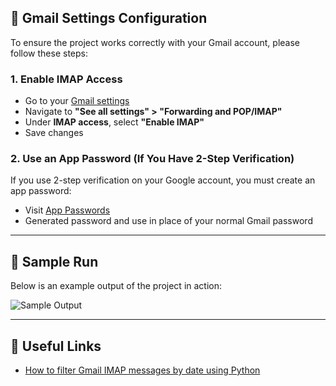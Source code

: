 ## 📩 Gmail Settings Configuration

To ensure the project works correctly with your Gmail account, please follow these steps:

### 1. Enable IMAP Access

- Go to your [Gmail settings](https://mail.google.com/)
- Navigate to **"See all settings" > "Forwarding and POP/IMAP"**
- Under **IMAP access**, select **"Enable IMAP"**
- Save changes

### 2. Use an App Password (If You Have 2-Step Verification)

If you use 2-step verification on your Google account, you must create an app password:

- Visit [App Passwords](https://myaccount.google.com/apppasswords?pli=1&rapt=AEjHL4NCZhsF4maf8A4XGfpHXpuWqbdYJ3JKxyXPuED2lYwQ41jtah09XVEf8mJqBQyYbGk4c-udKWEx91mNwxmBrv3A5q3vGF_dSkQ8yRkBXNSahCpRDXU)
- Generated password and use in place of your normal Gmail password

---

## 🧪 Sample Run

Below is an example output of the project in action:

![Sample Output](https://github.com/user-attachments/assets/939eefee-6a41-4937-9da8-4093020f5163)

---

## 🔗 Useful Links

- [How to filter Gmail IMAP messages by date using Python](https://stackoverflow.com/questions/28597779/how-to-filter-gmail-imap-messages-for-date-in-python)
